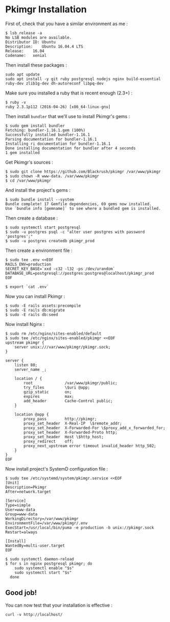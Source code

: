 # Pkimgr Installation

First of, check that you have a similar environment as me :

```
$ lsb_release -a
No LSB modules are available.
Distributor ID:	Ubuntu
Description:	Ubuntu 16.04.4 LTS
Release:	16.04
Codename:	xenial
```

Then install these packages :

```
sudo apt update
sudo apt install -y git ruby postgresql nodejs nginx build-essential ruby-dev zlib1g-dev dh-autoreconf libpq-dev
```

Make sure you installed a ruby that is recent enough (2.3+) :

```
$ ruby -v
ruby 2.3.1p112 (2016-04-26) [x86_64-linux-gnu]
```

Then install `bundler` that we'll use to install Pkimgr's gems :

```
$ sudo gem install bundler
Fetching: bundler-1.16.1.gem (100%)
Successfully installed bundler-1.16.1
Parsing documentation for bundler-1.16.1
Installing ri documentation for bundler-1.16.1
Done installing documentation for bundler after 4 seconds
1 gem installed
```

Get Pkimgr's sources :

```
$ sudo git clone https://github.com/Blackrush/pkimgr /var/www/pkimgr
$ sudo chown -R www-data. /var/www/pkimgr
$ cd /var/www/pkimgr
```

And install the project's gems :

```
$ sudo bundle install --system
Bundle complete! 17 Gemfile dependencies, 69 gems now installed.
Use `bundle info [gemname]` to see where a bundled gem is installed.
```

Then create a database :

```
$ sudo systemctl start postgresql
$ sudo -u postgres psql -c "alter user postgres with password 'postgres';"
$ sudo -u postgres createdb pkimgr_prod
```

Then create a environment file :

```
$ sudo tee .env <<EOF
RAILS_ENV=production
SECRET_KEY_BASE=`xxd -c32 -l32 -ps /dev/urandom`
DATABASE_URL=postgresql://postgres:postgres@localhost/pkimgr_prod
EOF

$ export `cat .env`
```

Now you can install Pkimgr :

```
$ sudo -E rails assets:precompile
$ sudo -E rails db:migrate
$ sudo -E rails db:seed
```

Now install Nginx :

```
$ sudo rm /etc/nginx/sites-enabled/default
$ sudo tee /etc/nginx/sites-enabled/pkimgr <<EOF
upstream pkimgr {
	server unix:///var/www/pkimgr/pkimgr.sock;
}

server {
	listen 80;
	server_name _;

	location / {
		root              /var/www/pkimgr/public;
		try_files         \$uri @app;
		gzip_static       on;
		expires           max;
		add_header        Cache-Control public;
	}

	location @app {
		proxy_pass        http://pkimgr;
		proxy_set_header  X-Real-IP  \$remote_addr;
		proxy_set_header  X-Forwarded-For \$proxy_add_x_forwarded_for;
		proxy_set_header  X-Forwarded-Proto http;
		proxy_set_header  Host \$http_host;
		proxy_redirect    off;
		proxy_next_upstream error timeout invalid_header http_502;
	}
}
EOF
```

Now install project's SystemD configuration file :

```
$ sudo tee /etc/systemd/system/pkimgr.service <<EOF
[Unit]
Description=Pkimgr
After=network.target

[Service]
Type=simple
User=www-data
Group=www-data
WorkingDirectory=/var/www/pkimgr
EnvironmentFile=/var/www/pkimgr/.env
ExecStart=/usr/local/bin/puma -e production -b unix://pkimgr.sock
Restart=always

[Install]
WantedBy=multi-user.target
EOF

$ sudo systemctl daemon-reload
$ for s in nginx postgresql pkimgr; do
    sudo systemctl enable "$s"
    sudo systemctl start "$s"
  done
```

## Good job!

You can now test that your installation is effective :

```
curl -v http://localhost/
```

